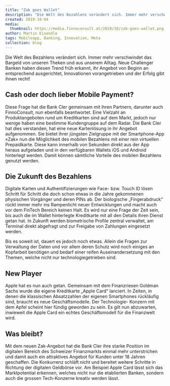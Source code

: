 ```yaml
---
title: "Zak goes Wallet"
description: "Die Welt des Bezahlens verändert sich. Immer mehr verschwindet das Bargeld von unseren Theken und aus unserem Alltag."
created: 2019-10-04
media:
  thumbnail: https://media.finnoconsult.at/2019/10/zak-goes-wallet.png
author: Martin Eisendle
tags: Mobileapp, Banking, Innovation, Meta
collection: blog
---
```


Die Welt des Bezahlens verändert sich. Immer mehr verschwindet das Bargeld von unseren Theken und aus unserem Alltag. Neue Challenger Banken haben diesen Trend früh erkannt, ihr Angebot von Beginn an entsprechend ausgerichtet, Innovationen vorangetrieben und der Erfolg gibt ihnen recht!

## Cash oder doch lieber Mobile Payment?
Diese Frage hat die Bank Cler gemeinsam mit ihren Partnern, darunter auch FinnoConsult, nun ebenfalls beantwortet. Eine Vielzahl an Produktangeboten rund um Kreditkarten sind auf dem Markt, jedoch nur wenige haben eine bestimme Kundengruppe auf dem Radar. Die Bank Cler hat dies verstanden, hat eine neue Kartenlösung in ihr Angebot aufgenommen. Sie bietet ihrer jüngsten Zielgruppe mit der Smartphone-App «Zak» nun die Möglichkeit des mobilen Bezahlens mit einer rein virtuellen Prepaidkarte. Diese kann innerhalb von Sekunden direkt aus der App heraus aufgeladen und in den verfügbaren Wallets iOS und Android hinterlegt werden. Damit können sämtliche Vorteile des mobilen Bezahlens genutzt werden.

## Die Zukunft des Bezahlens
Digitale Karten und Authentifizierungen wie Face- bzw. Touch ID lösen Schritt für Schritt die doch schon etwas in die Jahre gekommenen physischen Vorgänger und deren PINs ab.
Der biologische „Fingerabdruck“ rückt immer mehr ins Rampenlicht neuer Entwicklungen und macht auch vor dem FinTech Bereich keinen Halt.
Es wird nur eine Frage der Zeit sein, bis auch die im Wallet hinterlegte Kreditkarte mit all den Details ihren Dienst getan hat. In Zukunft werden biometrische Profile zentral verwaltet, am Terminal direkt abgefragt und zur Freigabe von Zahlungen eingesetzt werden.

Bis es soweit ist, dauert es jedoch noch etwas. Allein die Fragen zur Verwaltung der Daten und vor allem deren Schutz wird noch einiges an Kopfarbeit benötigen und bedarf einer reifen Auseinandersetzung mit den Themen, welche nicht nur technologiegetrieben sind.




## New Player
Apple hat es nun auch getan. Gemeinsam mit dem Finanzriesen Goldman Sachs wurde die eigene Kreditkarte „Apple Card“ lanciert. In Zeiten, in denen die klassischen Absatzzahlen der eigenen Smartphones rückläufig sind, braucht es neue Geschäftsmodelle. Der Technologie- Konzern mit dem Apfel scheint hier fündig geworden zu sein. Es gilt nun abzuwarten, inwieweit die Apple Card ein echtes Geschäftsmodell für die Finanzwelt wird.

## Was bleibt?
Mit dem neuen Zak-Angebot hat die Bank Cler ihre starke Position im digitalen Bereich des Schweizer Finanzmarkts einmal mehr unterstrichen und damit auch ein attraktives Angebot für Kunden unter 18 Jahren geschaffen. Die Konkurrenz schläft nicht und bereitet weitere Schritte in Richtung der digitalen Geldbörse vor. Am Beispiel Apple Card lässt sich das Marktpotential erkennen, welches nicht nur die etablierten Banken, sondern auch die grossen Tech-Konzerne kreativ werden lässt.
